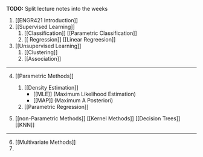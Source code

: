 **TODO:** Split lecture notes into the weeks

1.  [[ENGR421 Introduction]]
2. [[Supervised Learning]]
	1. [[Classification]]
			[[Parametric Classification]]
	2. [[ Regression]]
		 [[Linear Regreesion]]
3. [[Unsupervised Learning]]
	1. [[Clustering]]
	2. [[Association]]
----
4. [[Parametric Methods]]
	1. [[Density Estimation]]
		- [[MLE]] (Maximum Likelihood Estimation)
		- [[MAP]] (Maximum A Posteriori)
	2. [[Parametric Regression]]

1. [[non-Parametric Methods]]
	[[Kernel Methods]]
	[[Decision Trees]]
	[[KNN]]
----
6. [[Multivariate Methods]]
7. 